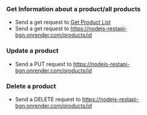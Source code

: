 ### Get Information about a product/all products
- Send a get request to [Get Product List](https://nodejs-restapi-bgn.onrender.com/products)
- Send a get request to https://nodejs-restapi-bgn.onrender.com/products/id
### Update a product 
- Send a PUT request to https://nodejs-restapi-bgn.onrender.com/products/id
### Delete a product
- Send a DELETE request to https://nodejs-restapi-bgn.onrender.com/products/id
